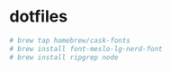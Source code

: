 # dotfiles


```bash 
# brew tap homebrew/cask-fonts
# brew install font-meslo-lg-nerd-font
# brew install ripgrep node
````

